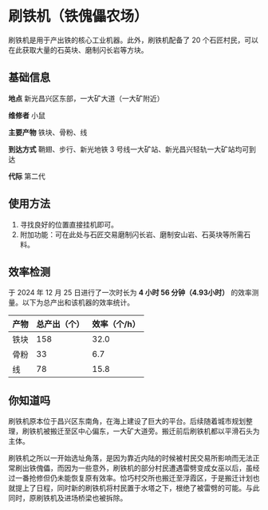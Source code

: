 # 刷铁机（铁傀儡农场）

刷铁机是用于产出铁的核心工业机器。此外，刷铁机配备了 20 个石匠村民，可以在此获取大量的石英块、磨制闪长岩等方块。

## 基础信息

**地点** 新光昌兴区东部，一大矿大道（一大矿附近）

**维修者** 小鼠

**主要产物** 铁块、骨粉、线

**到达方式** 鞘翅、步行、新光地铁 3 号线一大矿站、新光昌兴轻轨一大矿站均可到达

**代际** 第二代

## 使用方法

1. 寻找良好的位置直接挂机即可。
2. 附加功能：可在此处与石匠交易磨制闪长岩、磨制安山岩、石英块等所需石料。

## 效率检测

于 2024 年 12 月 25 日进行了一次时长为 **4 小时 56 分钟（4.93小时）** 的效率测量。以下为总产出和该机器的效率统计。

| 产物 | 总产出（个） | 效率（个/h） |
| --- | --- | --- |
| 铁块 | 158 | 32.0 |
| 骨粉 | 33 | 6.7 |
| 线 | 78 | 15.8 |

## 你知道吗

刷铁机原本位于昌兴区东南角，在海上建设了巨大的平台。后续随着城市规划整理，刷铁机被搬迁至区中心偏东，一大矿大道旁。搬迁前后刷铁机都以平滑石头为主体。

刷铁机之所以一开始选址角落，是因为靠近内陆的时候被村民交易所影响而无法正常刷出铁傀儡，而因为一些意外，刷铁机的部分村民遭遇雷劈变成女巫以后，虽经过一番抢修但仍未能恢复原有效率。恰巧村交所也搬迁至浮霞区，于是搬迁计划也就提上了日程，同时新的刷铁机将村民置于水塔之下，根绝了被雷劈的可能。与此同时，原刷铁机及进场桥梁也被拆除。
